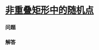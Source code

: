 # [非重叠矩形中的随机点](https://leetcode-cn.com/problems/random-point-in-non-overlapping-rectangles)

### 问题

### 解答

```

```

